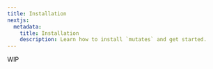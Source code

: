 ```yaml
---
title: Installation
nextjs:
  metadata:
    title: Installation
    description: Learn how to install `mutates` and get started.
---
```


WIP
